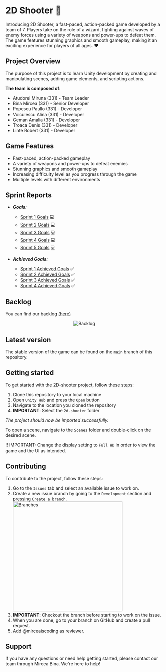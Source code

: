 # 2D Shooter :gun:

Introducing 2D Shooter, a fast-paced, action-packed game developed by a team of 7. Players take on the role of a wizard, fighting against waves of enemy forces using a variety of weapons and power-ups to defeat them. The game features stunning graphics and smooth gameplay, making it an exciting experience for players of all ages. :heart:

## Project Overview

The purpose of this project is to learn Unity development by creating and manipulating scenes, adding game elements, and scripting actions.

**The team is composed of**:
- Atudorei Miruna (331) - Team Leader
- Bina Mircea (331) - Senior Developer
- Popescu Paullo (331) - Developer
- Voiculescu Alina (331) - Developer
- Geman Amalia (331) - Developer
- Troaca Denis (331) - Developer
- Linte Robert (331) - Developer

## Game Features

- Fast-paced, action-packed gameplay
- A variety of weapons and power-ups to defeat enemies
- Stunning graphics and smooth gameplay
- Increasing difficulty level as you progress through the game
- Multiple levels with different environments

## Sprint Reports
- _**Goals:**_
  - [Sprint 1 Goals](https://github.com/mirceaiscoding/PROG_JOC/blob/main/Sprint%20Reports/Sprint%20Goals/Goals%20-%20Sprint%201.pdf) :computer:
  - [Sprint 2 Goals](https://github.com/mirceaiscoding/PROG_JOC/blob/main/Sprint%20Reports/Sprint%20Goals/Goals%20-%20Sprint%202.pdf) :computer:
  - [Sprint 3 Goals](https://github.com/mirceaiscoding/PROG_JOC/blob/main/Sprint%20Reports/Sprint%20Goals/Goals%20-%20Sprint%203.pdf) :computer:
  - [Sprint 4 Goals](https://github.com/mirceaiscoding/PROG_JOC/blob/main/Sprint%20Reports/Sprint%20Goals/Goals%20-%20Sprint%204.pdf) :computer:
  - [Sprint 5 Goals](https://github.com/mirceaiscoding/PROG_JOC/blob/main/Sprint%20Reports/Sprint%20Goals/Goals%20-%20Sprint%205.pdf) :computer:

- _**Achieved Goals:**_
  - [Sprint 1 Achieved Goals](https://github.com/mirceaiscoding/PROG_JOC/blob/main/Sprint%20Reports/Sprint%20Goals%20Achieved/Sprint%201%20-%20Obiective%20indeplinite.pdf) :white_check_mark:
  - [Sprint 2 Achieved Goals](https://github.com/mirceaiscoding/PROG_JOC/blob/main/Sprint%20Reports/Sprint%20Goals%20Achieved/Sprint%202%20-%20Obiective%20indeplinite.pdf) :white_check_mark:
  - [Sprint 3 Achieved Goals](https://github.com/mirceaiscoding/PROG_JOC/blob/main/Sprint%20Reports/Sprint%20Goals%20Achieved/Sprint%203%20-%20Obiective%20Indeplinite.pdf) :white_check_mark:
  - [Sprint 4 Achieved Goals](https://github.com/mirceaiscoding/PROG_JOC/blob/main/Sprint%20Reports/Sprint%20Goals%20Achieved/Sprint%204%20-%20Obiective%20Indeplinite.pdf) :white_check_mark:

## Backlog
You can find our backlog [(here)](https://github.com/users/mirceaiscoding/projects/3)

<p align="center">
  <img src="https://user-images.githubusercontent.com/73616883/212483728-bbda6959-6801-444a-b2a8-d32e1b0efe61.png" alt="Backlog"/>
</p>

## Latest version
The stable version of the game can be found on the `main` branch of this repository.

## Getting started

To get started with the 2D-shooter project, follow these steps:

1. Clone this repository to your local machine
2. Open `Unity Hub` and press the `Open` button
3. Navigate to the location you cloned the repository
4. <b>IMPORTANT</b>: Select the `2d-shooter` folder

<i>The project should now be imported successfully.</i>

To open a scene, navigate to the `Scenes` folder and double-click on the desired scene.

‼️ IMPORTANT: Change the display setting to `Full HD` in order to view the game and the UI as intended.

## Contributing

To contribute to the project, follow these steps:

1. Go to the `Issues` tab and select an available issue to work on.
2. Create a new issue branch by going to the `Development` section and pressing `Create a branch`.
    <img width="350" src="https://user-images.githubusercontent.com/67867765/196921478-43352b45-2e68-4d91-b703-8efbf6d06de3.png" alt="Branches"/>
3. <b>IMPORTANT</b>: Checkout the branch before starting to work on the issue.
4. When you are done, go to your branch on GitHub and create a pull request.
4. Add @mirceaiscoding as reviewer.

## Support

If you have any questions or need help getting started, please contact our team through Mircea Bina. We're here to help!
